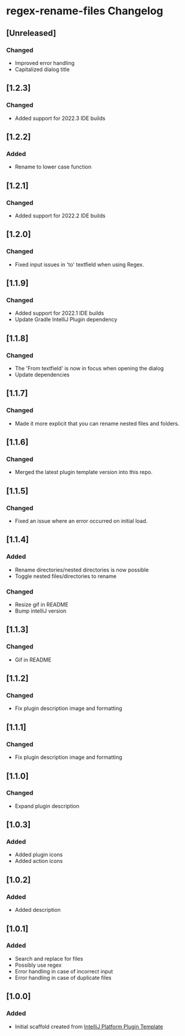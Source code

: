 <!-- Keep a Changelog guide -> https://keepachangelog.com -->

# regex-rename-files Changelog

## [Unreleased]
### Changed
- Improved error handling
- Capitalized dialog title

## [1.2.3]
### Changed
- Added support for 2022.3 IDE builds

## [1.2.2]
### Added
- Rename to lower case function

## [1.2.1]
### Changed
- Added support for 2022.2 IDE builds

## [1.2.0]
### Changed
- Fixed input issues in 'to' textfield when using Regex.

## [1.1.9]
### Changed
- Added support for 2022.1 IDE builds
- Update Gradle IntelliJ Plugin dependency

## [1.1.8]
### Changed
- The 'From textfield' is now in focus when opening the dialog
- Update dependencies

## [1.1.7]
### Changed
- Made it more explicit that you can rename nested files and folders.

## [1.1.6]
### Changed
- Merged the latest plugin template version into this repo.

## [1.1.5]
### Changed
- Fixed an issue where an error occurred on initial load.

## [1.1.4]
### Added
- Rename directories/nested directories is now possible
- Toggle nested files/directories to rename

### Changed
- Resize gif in README
- Bump intelliJ version

## [1.1.3]
### Changed
- Gif in README

## [1.1.2]
### Changed
- Fix plugin description image and formatting

## [1.1.1]
### Changed
- Fix plugin description image and formatting

## [1.1.0]
### Changed
- Expand plugin description

## [1.0.3]
### Added
- Added plugin icons
- Added action icons

## [1.0.2]
### Added
- Added description

## [1.0.1]
### Added
- Search and replace for files
- Possibly use regex
- Error handling in case of incorrect input
- Error handling in case of duplicate files

## [1.0.0]
### Added
- Initial scaffold created from [IntelliJ Platform Plugin Template](https://github.com/JetBrains/intellij-platform-plugin-template)